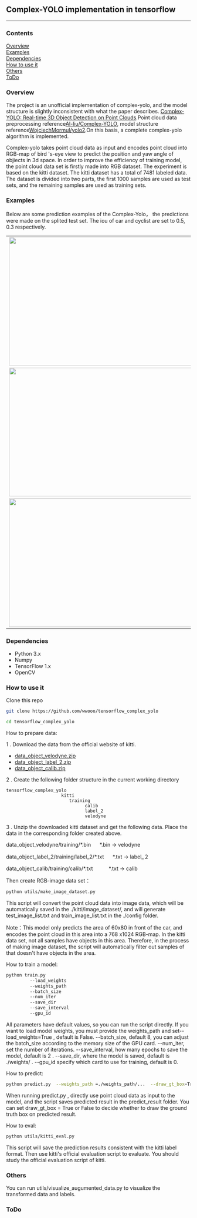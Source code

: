 ## Complex-YOLO  implementation in tensorflow
---
### Contents

[Overview](#overview)<br>[Examples](#examples)<br>[Dependencies](#dependencies)<br>[How to use it](#how-to-use-it)<br>[Others](#others)<br>[ToDo](#todo)

### Overview

The project is an unofficial implementation of complex-yolo, and the model structure is slightly inconsistent with what the paper describes. [Complex-YOLO: Real-time 3D Object Detection on Point Clouds](https://arxiv.org/abs/1803.06199).Point cloud data preprocessing reference[AI-liu/Complex-YOLO](https://github.com/AI-liu/Complex-YOLO), model structure reference[WojciechMormul/yolo2](https://github.com/WojciechMormul/yolo2).On this basis, a complete complex-yolo algorithm is implemented.

Complex-yolo takes point cloud data as input and encodes point cloud into RGB-map of bird 's-eye view to predict the position and yaw angle of objiects in 3d space.  In order to improve the efficiency of  training model, the point cloud data set is firstly made into RGB dataset.  The experiment is based on the kitti dataset. The kitti dataset has a total of 7481 labeled data. The dataset is divided into two parts, the first 1000 samples are used as test sets,  and the remaining samples are used as training sets.

### Examples

Below are some prediction examples of the Complex-Yolo， the predictions were made on  the splited test set. The iou of car and cyclist are set to 0.5, 0.3 respectively.

| |  |
|---|---|
|<div align="center"><img src="https://github.com/wwooo/tensorflow_complex_yolo/blob/master/examples/1.png" width="500" height="350" /></div>|<div align="center"><img src="https://github.com/wwooo/tensorflow_complex_yolo/blob/master/examples/2.png" width="500" height="350" /></div> |
| <div align="center"><img src="https://github.com/wwooo/tensorflow_complex_yolo/blob/master/examples/3.png" width="500" height="350" /></div> |  <div align="center"><img src="https://github.com/wwooo/tensorflow_complex_yolo/blob/master/examples/4.png" width="500" height="350" /></div>  |
|<div align="center"><img src="https://github.com/wwooo/tensorflow_complex_yolo/blob/master/examples/car_detection_ground.png" width="500" height="350" /></div>|<div align="center"><img src="https://github.com/wwooo/tensorflow_complex_yolo/blob/master/examples/cyclist_detection_ground.png" width="500" height="350" /></div> |

### Dependencies

* Python 3.x
* Numpy
* TensorFlow 1.x
* OpenCV

### How to use it

Clone this repo

```bash
git clone https://github.com/wwooo/tensorflow_complex_yolo
```


```bash
cd tensorflow_complex_yolo
```
How to prepare data:

1 . Download the data from the official website of kitti.

* [data_object_velodyne.zip](http://www.cvlibs.net/download.php?file=data_object_velodyne.zip)
* [data_object_label_2.zip](http://www.cvlibs.net/download.php?file=data_object_label_2.zip)
* [data_object_calib.zip](http://www.cvlibs.net/download.php?file=data_object_calib.zip)

2 . Create the following folder structure in the current working directory

```
tensorflow_complex_yolo
                     kitti
                        training
                              calib
                              label_2
                              velodyne
```

                         
 3 . Unzip the downloaded kitti dataset and get the following data. Place the data in the corresponding folder created above.
  
  
data_object_velodyne/training/\*.bin&nbsp;&nbsp;&nbsp;&nbsp;&nbsp;&nbsp;\*.bin ->  velodyne

data_object_label_2/training/label_2/\*.txt &nbsp;&nbsp;&nbsp;&nbsp;&nbsp;\*.txt -> label_２

data_object_calib/training/calib/\*.txt&nbsp;&nbsp;&nbsp;&nbsp;&nbsp;&nbsp;&nbsp;&nbsp;&nbsp;&nbsp;&nbsp;\*.txt -> calib
 
 
Then create  RGB-image data set：

```bash
python utils/make_image_dataset.py
```

 This script will convert the point cloud data into image data, which will be automatically saved in the  ./kitti/image_dataset/, and will generate test_image_list.txt  and train_image_list.txt in the ./config folder. 

 Note：This model only predicts the area of 60x80 in front of the car, and encodes the point cloud in this area into a 768 x1024 RGB-map. In the kitti data set, not all samples have objects in this area. Therefore, in the process of making  image dataset, the script will automatically filter out  samples of that doesn't  have objects  in the area.
                        
How to train a model:
```bash
python train.py 
         --load_weights 
         --weights_path
         --batch_size
         --num_iter
         --save_dir
         --save_interval
         --gpu_id
```
All parameters have default values, so you can run the script directly. If you want to load model weights, you must provide the weights\_path and set--load\_weights=True ,  default is False. --batch_size, default 8, you can adjust the batch_size according to the memory size of the GPU card. --num_iter, set the number of iterations. --save_interval, how many epochs to save the model,  default is 2 . --save\_dir,  where the model is saved, default is ./weights/ .   --gpu_id  specify which card to use for training, default is 0.

How to predict:

```bash
python predict.py  --weights_path =./weights_path/...  --draw_gt_box=True
```

When running predict.py , directly use point cloud data as input to the model, and the script saves  predicted result in the predict\_result folder. You can set draw\_gt_box = True or False to decide whether to draw the ground truth box on  predicted result.

How to eval:

```bash
python utils/kitti_eval.py
```

This script will save the prediction results consistent with the kitti label format. Then use kitti's official evaluation script to evaluate. You should study the official evaluation script of kitti.

### Others

You can run  utils/visualize_augumented_data.py to visualize the transformed  data and labels.

### ToDo

